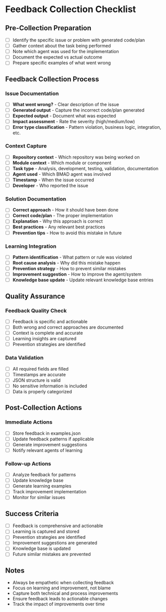 # Feedback Collection Checklist

## Pre-Collection Preparation

- [ ] Identify the specific issue or problem with generated code/plan
- [ ] Gather context about the task being performed
- [ ] Note which agent was used for the implementation
- [ ] Document the expected vs actual outcome
- [ ] Prepare specific examples of what went wrong

## Feedback Collection Process

### Issue Documentation
- [ ] **What went wrong?** - Clear description of the issue
- [ ] **Generated output** - Capture the incorrect code/plan generated
- [ ] **Expected output** - Document what was expected
- [ ] **Impact assessment** - Rate the severity (high/medium/low)
- [ ] **Error type classification** - Pattern violation, business logic, integration, etc.

### Context Capture
- [ ] **Repository context** - Which repository was being worked on
- [ ] **Module context** - Which module or component
- [ ] **Task type** - Analysis, development, testing, validation, documentation
- [ ] **Agent used** - Which BMAD agent was involved
- [ ] **Timestamp** - When the issue occurred
- [ ] **Developer** - Who reported the issue

### Solution Documentation
- [ ] **Correct approach** - How it should have been done
- [ ] **Correct code/plan** - The proper implementation
- [ ] **Explanation** - Why this approach is correct
- [ ] **Best practices** - Any relevant best practices
- [ ] **Prevention tips** - How to avoid this mistake in future

### Learning Integration
- [ ] **Pattern identification** - What pattern or rule was violated
- [ ] **Root cause analysis** - Why did this mistake happen
- [ ] **Prevention strategy** - How to prevent similar mistakes
- [ ] **Improvement suggestion** - How to improve the agent/system
- [ ] **Knowledge base update** - Update relevant knowledge base entries

## Quality Assurance

### Feedback Quality Check
- [ ] Feedback is specific and actionable
- [ ] Both wrong and correct approaches are documented
- [ ] Context is complete and accurate
- [ ] Learning insights are captured
- [ ] Prevention strategies are identified

### Data Validation
- [ ] All required fields are filled
- [ ] Timestamps are accurate
- [ ] JSON structure is valid
- [ ] No sensitive information is included
- [ ] Data is properly categorized

## Post-Collection Actions

### Immediate Actions
- [ ] Store feedback in examples.json
- [ ] Update feedback patterns if applicable
- [ ] Generate improvement suggestions
- [ ] Notify relevant agents of learning

### Follow-up Actions
- [ ] Analyze feedback for patterns
- [ ] Update knowledge base
- [ ] Generate learning examples
- [ ] Track improvement implementation
- [ ] Monitor for similar issues

## Success Criteria

- [ ] Feedback is comprehensive and actionable
- [ ] Learning is captured and stored
- [ ] Prevention strategies are identified
- [ ] Improvement suggestions are generated
- [ ] Knowledge base is updated
- [ ] Future similar mistakes are prevented

## Notes

- Always be empathetic when collecting feedback
- Focus on learning and improvement, not blame
- Capture both technical and process improvements
- Ensure feedback leads to actionable changes
- Track the impact of improvements over time

